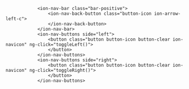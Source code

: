                 <ion-nav-bar class="bar-positive">
                    <ion-nav-back-button class="button-icon ion-arrow-left-c">
                    </ion-nav-back-button>
                </ion-nav-bar>
                <ion-nav-buttons side="left">
                    <button class="button button-icon button-clear ion-navicon" ng-click="toggleLeft()">
                    </button>
                </ion-nav-buttons>
                <ion-nav-buttons side="right">
                    <button class="button button-icon button-clear ion-navicon" ng-click="toggleRight()">
                    </button>
                </ion-nav-buttons>